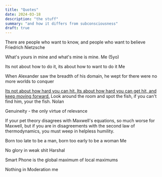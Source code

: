 ```yaml
---
title: "Quotes"
date: 2024-03-18
description: "the stuff"
summary: "and how it differs from subconsciousness"
draft: true
---
```



There are people who want to know, and people who want to believe
Friedrich Nietzsche

What's yours in mine and what's mine is mine.
Me (5yo)

Its not about how to do it, its about how to want to do it
Me

When Alexander saw the breadth of his domain, he wept for there were no more worlds to conquer

[Its not about how hard you can hit. Its about how hard you can get hit, and keep moving forward.](https://youtu.be/-uERiN3_m6o?si=Wv0rTtdOMrNgmWS2)
Look around the room and spot the fish, if you can't find him, your the fish.
Nolan

Genuineity - the only virtue of relevance

If your pet theory disagrees with Maxwell's equations, so much worse for Maxwell, but if you are in disagreements with the second law of thermodynamics, you must weep in helpless humility.

Born too late to be a man, born too early to be a woman
Me

No glory in weak shit
Harshal


Smart Phone is the global maximum of local maximums

Nothing in Moderation
me

